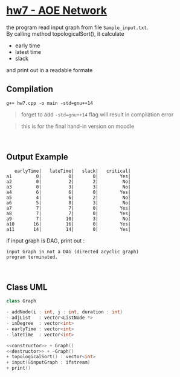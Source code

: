 # [hw7 - AOE Network](https://github.com/st9540808/Data-Structures/tree/master/Homeworks/hw7%20AOE-Network)

the program read input graph from file `Sample_input.txt`. <br>
By calling method topologicalSort(), it calculate 

- early time
- latest time
- slack

and print out in a readable formate 
<br>


## Compilation
```
g++ hw7.cpp -o main -std=gnu++14
```
> forget to add ```-std=gnu++14``` flag will result in compilation error

> this is for the final hand-in version on moodle
<br>


## Output Example
```
   earlyTime|   lateTime|   slack|   critical|
a1         0|          0|       0|        Yes|
a2         0|          2|       2|         No|
a3         0|          3|       3|         No|
a4         6|          6|       0|        Yes|
a5         4|          6|       2|         No|
a6         5|          8|       3|         No|
a7         7|          7|       0|        Yes|
a8         7|          7|       0|        Yes|
a9         7|         10|       3|         No|
a10       16|         16|       0|        Yes|
a11       14|         14|       0|        Yes|
```
if input graph is DAG, print out :
```
input Graph in not a DAG (directed acyclic graph)
program terminated.
```
<br>


## Class UML
```cpp
class Graph

- addNode(i : int, j : int, duration : int)
- adjList   : vector<ListNode *>
- inDegree  : vector<int>
- earlyTime : vector<int>
- lateTime  : vector<int>

<<constructor>> + Graph()
<<destructor>> + ~Graph()
+ topologicalSort() : vector<int>
+ input(&inputGraph : ifstream)
+ print()
```
